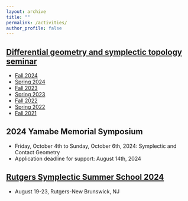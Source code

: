 ```yaml
---
layout: archive
title: ""
permalink: /activities/
author_profile: false
---
```


## [Differential geometry and symplectic topology seminar](https://cse.umn.edu/math/yamabe-memorial-symposium)
- [Fall 2024](https://erkaobao.github.io/math/activities/gt2024fall)
- [Spring 2024](https://erkaobao.github.io/math/activities/gt2024spring)
- [Fall 2023](https://erkaobao.github.io/math/activities/gt2023fall)
- [Spring 2023](https://erkaobao.github.io/math/activities/gt2023spring)
- [Fall 2022](https://erkaobao.github.io/math/activities/gt2022fall)
- [Spring 2022](https://erkaobao.github.io/math/activities/gt2022spring)
- [Fall 2021](https://erkaobao.github.io/math/activities/gt2021fall)

## 2024 Yamabe Memorial Symposium
- Friday, October 4th to Sunday, October 6th, 2024: Symplectic and Contact Geometry
- Application deadline for support: August 14th, 2024

## [Rutgers Symplectic Summer School 2024](https://sites.google.com/view/rsss2024/home?authuser=0) 
- August 19-23, Rutgers-New Brunswick, NJ
